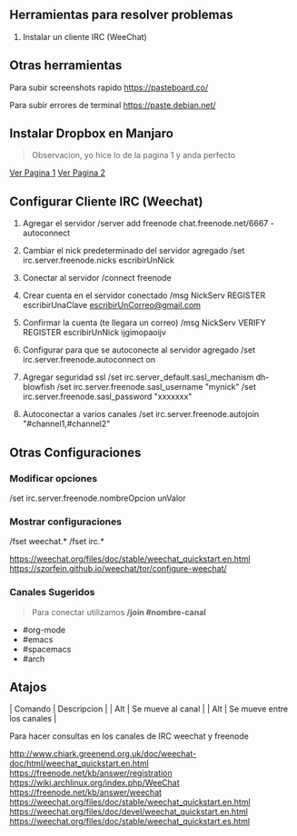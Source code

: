 ## Herramientas para resolver problemas

1. Instalar un cliente IRC (WeeChat)

## Otras herramientas

Para subir screenshots rapido
https://pasteboard.co/

Para subir errores de terminal
https://paste.debian.net/

## Instalar Dropbox en Manjaro
>Observacion, yo hice lo de la pagina 1 y anda perfecto

[Ver Pagina 1](https://medium.com/@mahekarim/install-dropbox-on-arch-linux-or-manjaro-kde-fa06be45d550)
[Ver Pagina 2](https://www.gestionatuweb.net/instalar-dropbox-en-manjaro-18-illyria/)

## Configurar Cliente IRC (Weechat)

1. Agregar el servidor
/server add freenode chat.freenode.net/6667 -autoconnect

2. Cambiar el nick predeterminado del servidor agregado
/set irc.server.freenode.nicks escribirUnNick

3. Conectar al servidor
/connect freenode

4. Crear cuenta en el servidor conectado
/msg NickServ REGISTER escribirUnaClave escribirUnCorreo@gmail.com

5. Confirmar la cuenta (te llegara un correo)
/msg NickServ VERIFY REGISTER escribirUnNick ijgimopaoijv

6. Configurar para que se autoconecte al servidor agregado
/set irc.server.freenode.autoconnect on

7. Agregar seguridad ssl
/set irc.server_default.sasl_mechanism dh-blowfish
/set irc.server.freenode.sasl_username "mynick"
/set irc.server.freenode.sasl_password "xxxxxxx"

8. Autoconectar a varios canales
/set irc.server.freenode.autojoin "#channel1,#channel2"

## Otras Configuraciones

### Modificar opciones
/set irc.server.freenode.nombreOpcion unValor

### Mostrar configuraciones
/fset weechat.*
/fset irc.*

https://weechat.org/files/doc/stable/weechat_quickstart.en.html
https://szorfein.github.io/weechat/tor/configure-weechat/

### Canales Sugeridos
> Para conectar utilizamos **/join #nombre-canal**

- #org-mode
- #emacs
- #spacemacs
- #arch

## Atajos
| Comando     | Descripcion                |
| Alt <n>     | Se mueve al canal <n>       |
| Alt <Arrow> | Se mueve entre los canales |



Para hacer consultas en los canales de IRC
weechat y freenode

http://www.chiark.greenend.org.uk/doc/weechat-doc/html/weechat_quickstart.en.html
https://freenode.net/kb/answer/registration
https://wiki.archlinux.org/index.php/WeeChat
https://freenode.net/kb/answer/weechat
https://weechat.org/files/doc/stable/weechat_quickstart.en.html
https://weechat.org/files/doc/devel/weechat_quickstart.en.html
https://weechat.org/files/doc/stable/weechat_quickstart.es.html
